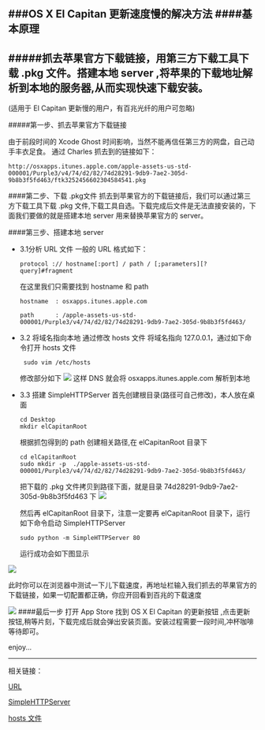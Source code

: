 ###OS X El Capitan 更新速度慢的解决方法
####基本原理
 ---
#####抓去苹果官方下载链接，用第三方下载工具下载 .pkg 文件。搭建本地 server ,将苹果的下载地址解析到本地的服务器,从而实现快速下载安装。
 ---


(适用于 El Capitan 更新慢的用户，有百兆光纤的用户可忽略)

#####第一步、抓去苹果官方下载链接

由于前段时间的 Xcode Ghost 时间影响，当然不能再信任第三方的网盘，自己动手丰衣足食。
通过 Charles 抓去到的链接如下：

```
http://osxapps.itunes.apple.com/apple-assets-us-std-000001/Purple3/v4/74/d2/82/74d28291-9db9-7ae2-305d-9b8b3f5fd463/ftk3252456602304584541.pkg

```

####第二步、下载 .pkg文件
抓去到苹果官方的下载链接后，我们可以通过第三方下载工具下载 .pkg 文件,下载工具自选。下载完成后文件是无法直接安装的，下面我们要做的就是搭建本地 server 用来替换苹果官方的 server。

####第三步、搭建本地 server
* 3.1分析 URL 文件
   一般的 URL 格式如下：
   
   ```
   protocol :// hostname[:port] / path / [;parameters][?query]#fragment
   ```
   在这里我们只需要找到 hostname 和  path
         
   ```
   hostname  : osxapps.itunes.apple.com
   ```
   
   ```
   path      : /apple-assets-us-std-000001/Purple3/v4/74/d2/82/74d28291-9db9-7ae2-305d-9b8b3f5fd463/
   
   ```
* 3.2 将域名指向本地
   通过修改 hosts 文件 将域名指向 127.0.0.1，通过如下命令打开 hosts 文件
   
   ```
    sudo vim /etc/hosts  
   ```
   
   修改部分如下
   ![](http://ww1.sinaimg.cn/large/ad695ba9gw1ewlvkyv902j20yc0c8dk2.jpg)
   这样 DNS 就会将 osxapps.itunes.apple.com 解析到本地
  
* 3.3 搭建 SimpleHTTPServer 
   首先创建根目录(路径可自己修改)，本人放在桌面
   
   ```
   cd Desktop  
   mkdir elCapitanRoot 
   ```
   根据抓包得到的 path 创建相关路径,在 elCapitanRoot 目录下
   
   ```
   cd elCapitanRoot
   sudo mkdir -p  ./apple-assets-us-std-000001/Purple3/v4/74/d2/82/74d28291-9db9-7ae2-305d-9b8b3f5fd463/
   ```
   
    把下载的 .pkg 文件拷贝到路径下面，就是目录 74d28291-9db9-7ae2-305d-9b8b3f5fd463 下
![](http://ww2.sinaimg.cn/large/ad695ba9gw1ewlw1m8vdvj20k60280t6.jpg)    
    
    然后再 elCapitanRoot 目录下，注意一定要再 elCapitanRoot 目录下，运行如下命令启动 SimpleHTTPServer
    
    ```
    sudo python -m SimpleHTTPServer 80
    ```
    运行成功会如下图显示
    
![](http://ww3.sinaimg.cn/large/ad695ba9gw1ewlw5758ttj20uk04ita2.jpg)   

此时你可以在浏览器中测试一下儿下载速度，再地址栏输入我们抓去的苹果官方的下载链接，如果一切配置都正确，你应开回看到百兆的下载速度

![](http://ww3.sinaimg.cn/large/ad695ba9gw1ewlwa88cvzj20wc046myd.jpg)
####最后一步
打开 App Store 找到 OS X El Capitan 的更新按钮 ,点击更新按钮,稍等片刻，下载完成后就会弹出安装页面。安装过程需要一段时间,冲杯咖啡等待即可。

enjoy...




---
相关链接：

[URL](https://zh.wikipedia.org/wiki/%E7%BB%9F%E4%B8%80%E8%B5%84%E6%BA%90%E5%AE%9A%E4%BD%8D%E7%AC%A6)

[SimpleHTTPServer](http://coolshell.cn/articles/1480.html)

[hosts 文件](https://zh.wikipedia.org/wiki/Hosts%E6%96%87%E4%BB%B6)

